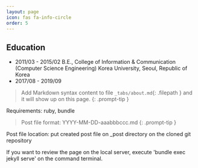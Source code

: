 ```yaml
---
layout: page
icon: fas fa-info-circle
order: 5
---
```


## **Education**
- 2011/03 - 2015/02 B.E., College of Information & Communication (Computer Science Engineering)
Korea University, Seoul, Republic of Korea
- 2017/08 - 2019/09



> Add Markdown syntax content to file `_tabs/about.md`{: .filepath } and it will show up on this page.
{: .prompt-tip }

Requirements: ruby, bundle

> Post file format: YYYY-MM-DD-aaabbbccc.md
{: .prompt-tip }

Post file location: put created post file on _post directory on the cloned git repository

If you want to review the page on the local server, execute 'bundle exec jekyll serve' on the command terminal.